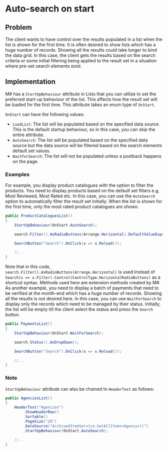# Auto-search on start

## Problem

The client wants to have control over the results populated in a list when the list is shown for the first time. It is often desired to show lists which has a huge number of records. Showing all the results could take longer to bind the data grid. In this case, the client gets the results based on the search criteria or some initial filtering being applied to the result set in a situation where pre-set search elements exist.

## Implementation

M# has a `StartUpBehaviour` attribute in Lists that you can utilize to set the preferred start-up behaviour of the list. This affects how the result set will be loaded for the first time. This attribute takes an enum type of `OnStart`.

`OnStart` can have the following values:

- `LoadList`: The list will be populated based on the specified data source. This is the default startup behaviour, so in this case, you can skip the entire attribute.
- `AutoSearch`: The list will be populated based on the specified data source but the data source will be filtered based on the search elements default set values.
- `WaitForSearch`: The list will not be populated unless a postback happens on the page.

### Examples
For example, you display product catalogues with the option to filter the products. You need to display products based on the default set filters e.g. Most Reviewed, Most Rated etc. In this case, you can use the `AutoSearch` option to automatically filter the result set initially. When the list is shown for the first time, only the most rated product catalogues are shown.

```csharp
public ProductCataloguesList()
{
    StartUpBehaviour(OnStart.AutoSearch);

    search.Filter().AsRadioButtons(Arrange.Horizontal).DefaultValueExpression("MostRated");

    SearchButton("Search").OnClick(x => x.Reload());

    //...
}
```
Note that in this code, `search.Filter().AsRadioButtons(Arrange.Horizontal)` is used instead of `Search(x => x.Filter).Control(ControlType.HorizontalRadioButtons)` as a shortcut syntax. Methods used here are extension methods created by M#.
As another example, you need to display a batch of payments that need to be verified at the month-end which has a huge number of records. Showing all the results is not desired here. In this case, you can use `WaitForSearch` to display only the records which need to be managed by their status. Initially, the list will be empty till the client select the status and press the `Search` button.

```csharp
public PaymentsList()
{
    StartUpBehaviour(OnStart.WaitForSearch);

    search.Status().AsDropDown();

    SearchButton("Search").OnClick(x => x.Reload());

    //...
}
```

### Note
`StartUpBehaviour` attribute can also be chained to `HeaderText` as follows: 
```csharp
public AgenciesList()
{
    HeaderText("Agencies")
        .ShowHeaderRow()
        .Sortable()
        .PageSize("20")
        .DataSource("ArchivedItemService.GetAllItems<Agency>()")
        .StartUpBehaviour(OnStart.AutoSearch);

    //...
}
```
